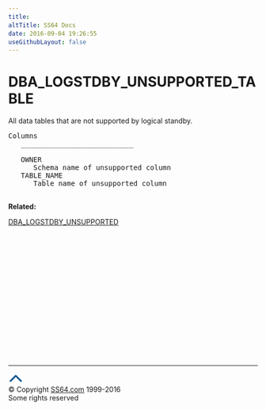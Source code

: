 ```yaml
---
title:
altTitle: SS64 Docs
date: 2016-09-04 19:26:55
useGithubLayout: false
---
```

<!-- #BeginLibraryItem "/Library/head_orad.lbi" --><!-- #EndLibraryItem --><h1> DBA_LOGSTDBY_UNSUPPORTED_TABLE </h1>
<p> All data tables that are not supported by logical standby.</p> 
 
<pre>Columns
   ___________________________
 
   OWNER
      Schema name of unsupported column
   TABLE_NAME
      Table name of unsupported column

</pre>
<p><b>Related:</b></p>
<p><a href="DBA_LOGSTDBY_UNSUPPORTED.html">DBA_LOGSTDBY_UNSUPPORTED</a></p><!-- #BeginLibraryItem "/Library/foot_orad.lbi" --><p>
<!-- oracle-footer -->
<ins class="adsbygoogle" style="display:inline-block;width:300px;height:250px" data-ad-client="ca-pub-6140977852749469" data-ad-slot="4275490898"></ins>
<script>
(adsbygoogle = window.adsbygoogle || []).push({});
</script></p>
<hr>
<div id="bl" class="footer"><a href="DBA_LOGSTDBY_UNSUPPORTED_TABLE.html#"><img src="../images/top.png" width="30" height="22" alt="Back to the Top"></a></div>
<div id="br" class="footer, tagline">© Copyright <a href="http://ss64.com/">SS64.com</a> 1999-2016<br>
Some rights reserved</div>
<!-- #EndLibraryItem -->

